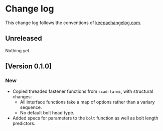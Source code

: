 # Change log
This change log follows the conventions of [keepachangelog.com](http://keepachangelog.com/).

## Unreleased
Nothing yet.

## [Version 0.1.0]
### New
- Copied threaded fastener functions from `scad-tarmi`, with structural
  changes:
  - All interface functions take a map of options rather than a variary
    sequence.
  - No default bolt head type.
- Added specs for parameters to the `bolt` function as well as bolt length
  predictors.

[Unreleased]: https://github.com/veikman/scad-klupe/compare/v0.1.0...HEAD

